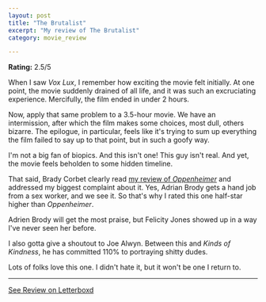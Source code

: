 ```yaml
---
layout: post
title: "The Brutalist"
excerpt: "My review of The Brutalist"
category: movie_review

---
```


**Rating:** 2.5/5

When I saw <i>Vox Lux</i>, I remember how exciting the movie felt initially. At one point, the movie suddenly drained of all life, and it was such an excruciating experience. Mercifully, the film ended in under 2 hours.

Now, apply that same problem to a 3.5-hour movie. We have an intermission, after which the film makes some choices, most dull, others bizarre. The epilogue, in particular, feels like it's trying to sum up everything the film failed to say up to that point, but in such a goofy way.

I'm not a big fan of biopics. And this isn't one! This guy isn't real. And yet, the movie feels beholden to some hidden timeline.

That said, Brady Corbet clearly read <a href="https://boxd.it/4ycbJj" rel="nofollow">my review of <i>Oppenheimer</i></a> and addressed my biggest complaint about it. Yes, Adrian Brody gets a hand job from a sex worker, and we see it. So that's why I rated this one half-star higher than <i>Oppenheimer</i>.

Adrien Brody will get the most praise, but Felicity Jones showed up in a way I've never seen her before.

I also gotta give a shoutout to Joe Alwyn. Between this and <i>Kinds of Kindness</i>, he has committed 110% to portraying shitty dudes.

Lots of folks love this one. I didn't hate it, but it won't be one I return to.

<hr>

[See Review on Letterboxd](https://boxd.it/8uEYGv)
